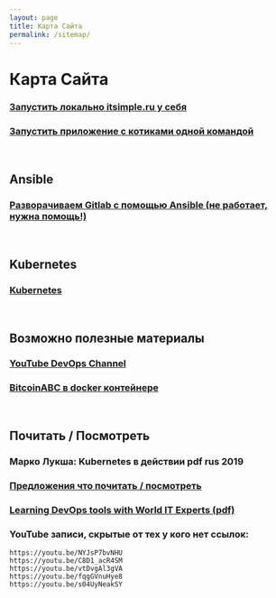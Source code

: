 ```yaml
---
layout: page
title: Карта Сайта
permalink: /sitemap/
---
```


# Карта Сайта

### [Запустить локально itsimple.ru у себя](/examples/itsimple/)

### [Запустить приложение с котиками одной командой](/examples/cats-app/)

<br/>

## Ansible

### [Разворачиваем Gitlab с помощью Ansible (не работает, нужна помощь!)](/devops/ansible/gitlab/)

<br/>

## Kubernetes

### [Kubernetes](/linux/servers/containers/kubernetes/)

<br/>

## Возможно полезные материалы

### [YouTube DevOps Channel](https://www.youtube.com/channel/UC1nDIT9thqoFSSxvLyPHF5w/videos)

### [BitcoinABC в docker контейнере](https://github.com/Bitcoin-ABC/bitcoinabc.org)

<br/>

## Почитать / Посмотреть

### Марко Лукша: Kubernetes в действии pdf rus 2019

### [Предложения что почитать / посмотреть](/suggestions/)

### [Learning DevOps tools with World IT Experts (pdf)](/files/learn-devops.pdf)

### YouTube записи, скрытые от тех у кого нет ссылок:

    https://youtu.be/NYJsP7bvNHU
    https://youtu.be/C8D1_acR4SM
    https://youtu.be/vtDvgAl3gVA
    https://youtu.be/fqgGVnuHye8
    https://youtu.be/s04UyNeakSY
